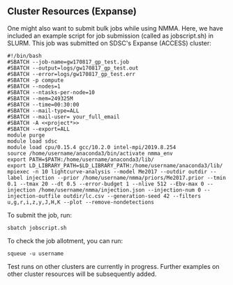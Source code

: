 ## Cluster Resources (Expanse)

One might also want to submit bulk jobs while using NMMA. Here, we have
included an example script for job submission (called as jobscript.sh) in SLURM. This job was submitted on SDSC's
Expanse (ACCESS) cluster:

	#!/bin/bash
	#SBATCH --job-name=gw170817_gp_test.job
	#SBATCH --output=logs/gw170817_gp_test.out
	#SBATCH --error=logs/gw170817_gp_test.err
	#SBATCH -p compute
	#SBATCH --nodes=1
	#SBATCH --ntasks-per-node=10
	#SBATCH --mem=249325M
	#SBATCH --time=00:30:00
	#SBATCH --mail-type=ALL
	#SBATCH --mail-user= your_full_email
	#SBATCH -A <<project*>>
	#SBATCH --export=ALL
	module purge
	module load sdsc
	module load cpu/0.15.4 gcc/10.2.0 intel-mpi/2019.8.254
	source /home/username/anaconda3/bin/activate nmma_env
	export PATH=$PATH:/home/username/anaconda3/lib/
	export LD_LIBRARY_PATH=$LD_LIBRARY_PATH:/home/username/anaconda3/lib/
	mpiexec -n 10 lightcurve-analysis --model Me2017 --outdir outdir --label injection --prior /home/username/nmma/priors/Me2017.prior --tmin 0.1 --tmax 20 --dt 0.5 --error-budget 1 --nlive 512 --Ebv-max 0 --injection /home/username/nmma/injection.json --injection-num 0 --injection-outfile outdir/lc.csv --generation-seed 42 --filters u,g,r,i,z,y,J,H,K --plot --remove-nondetections

To submit the job, run:

	sbatch jobscript.sh

To check the job allotment, you can run:

	squeue -u username


Test runs on other clusters are currently in progress. Further examples on other cluster resources will be subsequently added.
